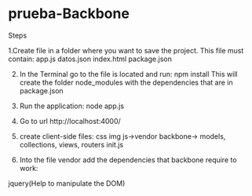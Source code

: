 # prueba-Backbone

Steps 

1.Create file in a folder where you want to save the project. This file must contain:
app.js
datos.json
index.html
package.json

2. In the Terminal go to the file is located and run: npm install
This will create the folder node_modules with the dependencies that are in package.json

3.  Run the application: node app.js

4. Go to url http://localhost:4000/

5. create client-side files:
css
img
js->vendor
    backbone-> models, collections, views, routers
    init.js

6. Into the file vendor add the dependencies that backbone require to work:

jquery(Help to manipulate the DOM)

